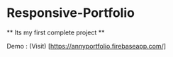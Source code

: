 # Responsive-Portfolio
** Its my first complete project **

Demo : (Visit) [https://annyportfolio.firebaseapp.com/]